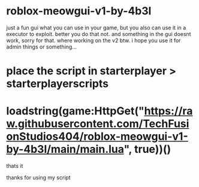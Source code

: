 # roblox-meowgui-v1-by-4b3l
just a fun gui what you can use in your game, but you also can use it in a executor to exploit. better you do that not. and something in the gui doesnt work, sorry for that. where working on the v2 btw. i hope you use it for admin things or something...

# place the script in starterplayer > starterplayerscripts
# loadstring(game:HttpGet("https://raw.githubusercontent.com/TechFusionStudios404/roblox-meowgui-v1-by-4b3l/main/main.lua", true))()


thats it

thanks for using my script
